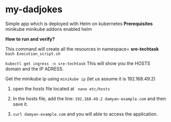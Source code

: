 # my-dadjokes
Simple app which is deployed with Helm on kubernetes
**Prerequisites**
 minikube
 minikube addons enabled
 helm

**How to run and verify?**

This command will create all the resources in namespace= **sre-techtask**
`bash Execution_script.sh`

`kubectl get ingress -n sre-techtask` This will show you the HOSTS domain and the IP ADRESS.

 Get the minikube ip using `minikube ip` (let us assume it is 192.168.49.2)

1. open the *hosts* file located at ` nano etc/hosts` 

2. In  the hosts file, add the line:
`192.168.49.2 damyan-example.com` and then save it.

3. `curl damyan-example.com` and you will able to access the application.





